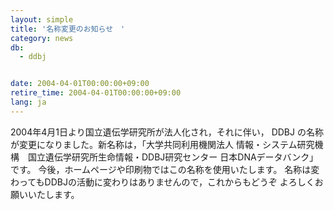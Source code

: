 ```yaml
---
layout: simple
title: '名称変更のお知らせ　'
category: news
db:
  - ddbj


date: 2004-04-01T00:00:00+09:00
retire_time: 2004-04-01T00:00:00+09:00
lang: ja
---
```


2004年4月1日より国立遺伝学研究所が法人化され，それに伴い， DDBJ の名称が変更になりました。新名称は，「大学共同利用機関法人 情報・システム研究機構　国立遺伝学研究所生命情報・DDBJ研究センター 日本DNAデータバンク」です。 今後，ホームページや印刷物ではこの名称を使用いたします。 名称は変わってもDDBJの活動に変わりはありませんので，これからもどうぞ よろしくお願いいたします。
